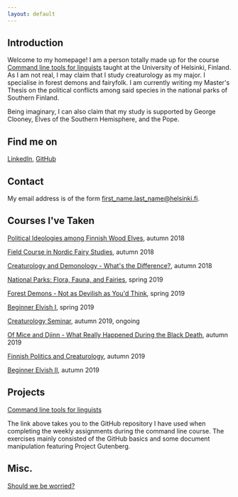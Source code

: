 ```yaml
---
layout: default
---
```


## Introduction

Welcome to my homepage! I am a person totally made up for the course [Command line tools for linguists](https://courses.helsinki.fi/fi/kik-lg219/129824412) taught at the 
University of Helsinki, Finland. As I am not real, I may claim that I study creaturology as my major. I specialise in 
forest demons and fairyfolk. I am currently writing my Master's Thesis on the political conflicts among said species 
in the national parks of Southern Finland.

Being imaginary, I can also claim that my study is supported by George Clooney, Elves of the Southern Hemisphere, 
and the Pope.

## Find me on

[LinkedIn](https://fi.linkedin.com/blizzard-creaturology), [GitHub](https://github.com/v3r1a)

## Contact

My email address is of the form first_name.last_name@helsinki.fi. 

## Courses I've Taken

[Political Ideologies among Finnish Wood Elves](https://courses.helsinki.fi/wood-elf-politics), autumn 2018

[Field Course in Nordic Fairy Studies](https://courses.helsinki.fi/fairy-field-course), autumn 2018

[Creaturology and Demonology - What's the Difference?](https://courses.helsinki.fi/creatures-demons-difference), autumn 2018

[National Parks: Flora, Fauna, and Fairies](https://courses.helsinki.fi/national-park-fairies), spring 2019

[Forest Demons - Not as Devilish as You'd Think](https://courses.helsinki.fi/not-actually-demons-only-ugly), spring 2019

[Beginner Elvish I](https://courses.helsinki.fi/beginner-elvish-i), spring 2019

[Creaturology Seminar](https://courses.helsinki.fi/creaturology-seminar), autumn 2019, ongoing

[Of Mice and Djinn - What Really Happened During the Black Death](https://courses.helsinki.fi/of-mice-and-djinn), autumn 2019

[Finnish Politics and Creaturology](https://courses.helsinki.fi/politics-creaturology), autumn 2019

[Beginner Elvish II](https://courses.helsinki.fi/beginner-elvish-ii), autumn 2019

## Projects

[Command line tools for linguists](https://github.com/v3r1a/cmdline-course/)

The link above takes you to the GitHub repository I have used when completing the weekly assignments during the 
command line course. The exercises mainly consisted of the GitHub basics and some document manipulation featuring 
Project Gutenberg.

## Misc. 

[Should we be worried?](https://www.reddit.com/r/finlandConspiracy/) 
